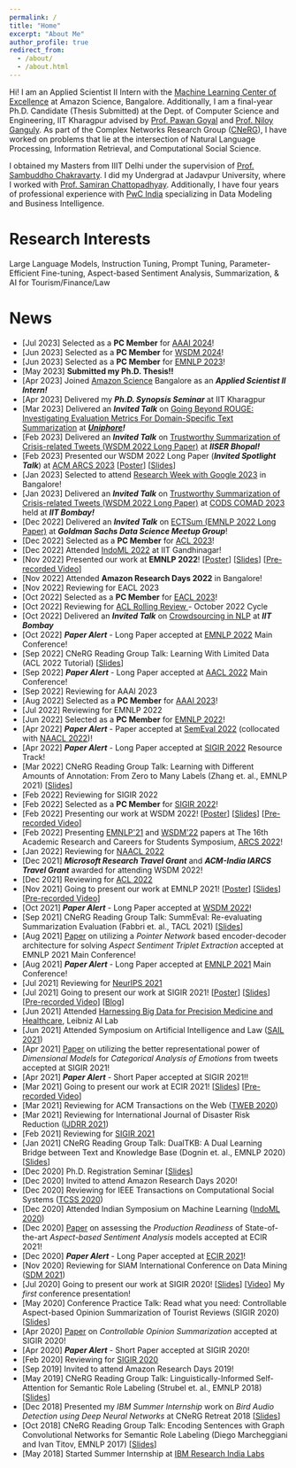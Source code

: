```yaml
---
permalink: /
title: "Home"
excerpt: "About Me"
author_profile: true
redirect_from: 
  - /about/
  - /about.html
---
```


Hi! I am an Applied Scientist II Intern with the [Machine Learning Center of Excellence](https://www.amazon.jobs/en/teams/machine-learning) at Amazon Science, Bangalore. Additionally, I am a final-year Ph.D. Candidate (Thesis Submitted) at the Dept. of Computer Science and Engineering, IIT Kharagpur advised by [Prof. Pawan Goyal](http://cse.iitkgp.ac.in/~pawang/) and [Prof. Niloy Ganguly](http://www.facweb.iitkgp.ac.in/~niloy/). As part of the Complex Networks Research Group ([CNeRG](https://cnerg-iitkgp.github.io/)), I have worked on problems that lie at the intersection of Natural Language Processing, Information Retrieval, and Computational Social Science.

I obtained my Masters from IIIT Delhi under the supervision of [Prof. Sambuddho Chakravarty](https://sites.google.com/site/sambuddhochakravarty/home?authuser=0). I did my Undergrad at Jadavpur University, where I worked with [Prof. Samiran Chattopadhyay](http://www.jaduniv.edu.in/profile.php?uid=615). Additionally, I have four years of professional experience with [PwC India](https://www.pwc.in/) specializing in Data Modeling and Business Intelligence.

Research Interests
======
Large Language Models, Instruction Tuning, Prompt Tuning, Parameter-Efficient Fine-tuning, Aspect-based Sentiment Analysis, Summarization, & AI for Tourism/Finance/Law

News
======
<ul class="smallFont">
  <li> [Jul 2023] Selected as a <b>PC Member</b> for <a href="https://aaai.org/aaai-conference/">AAAI 2024</a>! </li>
  <li> [Jun 2023] Selected as a <b>PC Member</b> for <a href="https://www.wsdm-conference.org/2024/">WSDM 2024</a>! </li>
  <li> [Jun 2023] Selected as a <b>PC Member</b> for <a href="https://2023.emnlp.org/">EMNLP 2023</a>! </li>
  <li> [May 2023] <b>Submitted my Ph.D. Thesis!!</b> </li>
  <li> [Apr 2023] Joined <a href="https://www.amazon.science/">Amazon Science</a> Bangalore as an <b><i>Applied Scientist II Intern!</i></b></li>
  <li> [Apr 2023] Delivered my <b><i>Ph.D. Synopsis Seminar</i></b> at IIT Kharagpur </li>
  <li> [Mar 2023] Delivered an <b><i>Invited Talk</i></b> on <a href="https://docs.google.com/presentation/d/e/2PACX-1vTxX5Edk-ZKL3h8H6n_LtZKKZbiS_iaJ-dCpCqUoh63PTRxsZWqFzaqwU80Gt4nztHCxVrgE2ML0Tqw/pub?start=true&loop=false&delayms=5000">Going Beyond ROUGE: Investigating Evaluation Metrics For Domain-Specific Text Summarization</a> at <b><i><a href="https://www.uniphore.com/">Uniphore</a>!</i></b></li>
  <li> [Feb 2023] Delivered an <b><i>Invited Talk</i></b> on <a href="https://docs.google.com/presentation/d/e/2PACX-1vRx9NYdSlseXbC_EF1seA7fOTEI2cWdE3mck0YGtBEygZmHkPkEIy-fS-WRQlQUnP0wn77LjMTn0X9k/pub?start=true&loop=false&delayms=30000">Trustworthy Summarization of Crisis-related Tweets (WSDM 2022 Long Paper)</a> at <b><i>IISER Bhopal!</i></b></li>
  <li> [Feb 2023] Presented our WSDM 2022 Long Paper (<b><i>Invited Spotlight Talk</i></b>) at <a href="https://event.india.acm.org/ARCS/#arcs-schedule">ACM ARCS 2023</a> [<a href="/files/pdf/research/MTLTS_WSDM2022_Poster_ARCS2023.pdf">Poster</a>] [<a href="https://docs.google.com/presentation/d/e/2PACX-1vS3cSl6et5Zkv7rI3YoVUr-zJ53zFyvTYw8DZCb3p2ki3L-73gOrLNZv8aMhraP1aFUQxYP4ewo2IA8/pub?start=true&loop=false&delayms=5000">Slides</a>]</li>
  <li> [Jan 2023] Selected to attend <a href="https://sites.google.com/view/researchweek2023/home">Research Week with Google 2023</a> in Bangalore! </li>
  <li> [Jan 2023] Delivered an <b><i>Invited Talk</i></b> on <a href="https://docs.google.com/presentation/d/e/2PACX-1vR1rlkZR5sWzucTKmvWSTCG2DGv37DtMgYilka_EyccgbvLSS19QU42MoKNvuuCH2yEmgmoi2SHPNW8/pub?start=true&loop=false&delayms=5000">Trustworthy Summarization of Crisis-related Tweets (WSDM 2022 Long Paper)</a> at <a href="https://cods-comad.in/technical-program.php">CODS COMAD 2023</a> held at <b><i>IIT Bombay!</i></b></li>
  <li> [Dec 2022] Delivered an <b><i>Invited Talk</i></b> on <a href="https://docs.google.com/presentation/d/e/2PACX-1vSq7fPoiVBTZgKCC5BNV07zXrTvo2saa2yt13MbyZ6_tn6sqw6_qhwe2t17tBosvB6DGZEMk6Zlx3ml/pub?start=true&loop=false&delayms=5000">ECTSum (EMNLP 2022 Long Paper)</a> at <b><i>Goldman Sachs Data Science Meetup Group</i></b>! </li>
  <li> [Dec 2022] Selected as a <b>PC Member</b> for <a href="https://2023.aclweb.org//">ACL 2023</a>! </li>
  <li> [Dec 2022] Attended <a href="https://indoml.in/">IndoML 2022</a> at IIT Gandhinagar! </li>
  <li> [Nov 2022] Presented our work at <b>EMNLP 2022</b>! [<a href="/files/pdf/research/ECTSum_EMNLP2022_Poster.pdf">Poster</a>] [<a href="https://docs.google.com/presentation/d/e/2PACX-1vTGUke-pXTT9MtbVOJCuO_A7Lnaeex7LBkLAY6uxPVEGZ5l6mqvHkENADlPd9lMHXCkZCQMQSgZJFpN/pub?start=true&loop=false&delayms=3000">Slides</a>] [<a href="https://drive.google.com/file/d/1DW2i2ApgiE6V7ViiayX5zdJSRXdAEbsy/view?usp=sharing">Pre-recorded Video</a>] </li>
  <li> [Nov 2022] Attended <b>Amazon Research Days 2022</b> in Bangalore! </li>
  <li> [Nov 2022] Reviewing for EACL 2023 </li>
  <li> [Oct 2022] Selected as a <b>PC Member</b> for <a href="https://2023.eacl.org/">EACL 2023</a>! </li>
  <li> [Oct 2022] Reviewing for <a href="https://openreview.net/group?id=aclweb.org/ACL/ARR/2022/October"> ACL Rolling Review </a> - October 2022 Cycle </li>
  <li> [Oct 2022] Delivered an <b><i>Invited Talk</i></b> on <a href="https://docs.google.com/presentation/d/e/2PACX-1vT7-BFv5OyNeT1iFBqReP2h8OBBc6bSDxeO02a5dyLcjqGa5U2omRgIece1wilv8RWvfyC3Vf0HzCzn/pub?start=true&loop=false&delayms=10000">Crowdsourcing in NLP</a> at <b><i>IIT Bombay</i></b></li>
  <li> [Oct 2022] <b><i>Paper Alert</i></b> - Long Paper accepted at <a href="https://2022.emnlp.org/">EMNLP 2022</a> Main Conference! </li>
  <li> [Sep 2022] CNeRG Reading Group Talk: Learning With Limited Data (ACL 2022 Tutorial) [<a href="https://docs.google.com/presentation/d/e/2PACX-1vRZSiVF_oJqRl2hKRGSR9xeQw_j8kd4dbJ3g2-sHr1uyerUT-PzPXdBt4RYQLdcjA/pub?start=true&loop=false&delayms=5000">Slides</a>] </li>
  <li> [Sep 2022] <b><i>Paper Alert</i></b> - Long Paper accepted at <a href="https://www.aacl2022.org/">AACL 2022</a> Main Conference! </li>
  <li> [Sep 2022] Reviewing for AAAI 2023 </li>
  <li> [Aug 2022] Selected as a <b>PC Member</b> for <a href="https://aaai.org/Conferences/AAAI-23/">AAAI 2023</a>! </li>
  <li> [Jul 2022] Reviewing for EMNLP 2022 </li>
  <li> [Jun 2022] Selected as a <b>PC Member</b> for <a href="https://2022.emnlp.org/">EMNLP 2022</a>! </li>
  <li> [Apr 2022] <b><i>Paper Alert</i></b> - Paper accepted at <a href="https://semeval.github.io/SemEval2022/">SemEval 2022</a> (collocated with <a href="https://2022.naacl.org/">NAACL 2022</a>)! </li>
  <li> [Apr 2022] <b><i>Paper Alert</i></b> - Long Paper accepted at <a href="https://sigir.org/sigir2022/call-for-resource-papers/">SIGIR 2022</a> Resource Track! </li>
  <li> [Mar 2022] CNeRG Reading Group Talk: Learning with Different Amounts of  Annotation: From Zero to Many Labels (Zhang et. al., EMNLP 2021) [<a href="https://docs.google.com/presentation/d/e/2PACX-1vTu8slBnjM_SFfCzf-upZMfJPJ8es1Tz-GSu8IcS7TcLTUXGdg746s2zsZfJsmVVg/pub?start=true&loop=false&delayms=3000">Slides</a>] </li>
  <li> [Feb 2022] Reviewing for SIGIR 2022 </li>
  <li> [Feb 2022] Selected as a <b>PC Member</b> for <a href="https://sigir.org/sigir2022/">SIGIR 2022</a>! </li>
  <li> [Feb 2022] Presenting our work at WSDM 2022! [<a href="/files/pdf/research/MTLTS_WSDM2022_fp870_Poster.pdf">Poster</a>] [<a href="https://docs.google.com/presentation/d/e/2PACX-1vRErrVbF5LqEE1oM2OO_mcvbgKc2nSoOjZ42WLx9ckwiQ-jc4ZKM-JJlH4nKf3VkUL5Q71tMvplc-O-/pub?start=false&loop=false&delayms=10000">Slides</a>] [<a href="https://files.atypon.com/acm/cd7aa8b12948edfbb3d9260b4d706c7c">Pre-recorded Video</a>] </li>
  <li> [Feb 2022] Presenting <a href="/talks/2022-02-11-seminar-03">EMNLP'21</a> and <a href="/talks/2022-02-11-seminar-04">WSDM'22</a> papers at The 16th Academic Research and Careers for Students Symposium, <a href="https://event.india.acm.org/ARCS/">ARCS 2022</a>! </li>
  <li> [Jan 2022] Reviewing for <a href="https://2022.naacl.org/">NAACL 2022</a> </li>
  <li> [Dec 2021] <b><i>Microsoft Research Travel Grant</i></b> and <b><i>ACM-India IARCS Travel Grant</i></b> awarded for attending WSDM 2022! </li>
  <li> [Dec 2021] Reviewing for <a href="https://www.2022.aclweb.org/">ACL 2022</a> </li>
  <li> [Nov 2021] Going to present our work at EMNLP 2021! [<a href="/files/pdf/research/PASTE_EMNLP2021_Poster.pdf">Poster</a>] [<a href="https://docs.google.com/presentation/d/e/2PACX-1vQ3W4tGs6iSBfhxtr4FX6qccGqucRlYSkPyqJfhoQtZt7iZbIFXe06oy7J-vMvRbNLIyj0PzSRfh8GB/pub?start=false&loop=false&delayms=10000">Slides</a>] [<a href="https://drive.google.com/file/d/1ugghVluFXIP_xpIDKlp4VsivXODgt2RI/view?usp=sharing">Pre-recorded Video</a>] </li>
  <li> [Oct 2021] <b><i>Paper Alert</i></b> - Long Paper accepted at <a href="https://www.wsdm-conference.org/2022/">WSDM 2022</a>! </li>
  <li> [Sep 2021] CNeRG Reading Group Talk: SummEval: Re-evaluating Summarization Evaluation (Fabbri et. al., TACL 2021) [<a href="https://docs.google.com/presentation/d/e/2PACX-1vTbmzIu7TBEyZvRoZZWSvuNqjQsoAckhWd_7K4rtrKNFTjHTD7RQWhEfanTajUtb4-5eW22Svpt7HnN/pub?start=false&loop=false&delayms=3000">Slides</a>] </li>
  <li> [Aug 2021] <a href="/files/pdf/research/c05.pdf">Paper</a> on utilizing a <i>Pointer Network</i> based encoder-decoder architecture for solving <i>Aspect Sentiment Triplet Extraction</i> accepted at EMNLP 2021 Main Conference! </li>
  <li> [Aug 2021] <b><i>Paper Alert</i></b> - Long Paper accepted at <a href="https://2021.emnlp.org/papers">EMNLP 2021</a> Main Conference! </li>
  <li> [Jul 2021] Reviewing for <a href="https://nips.cc/">NeurIPS 2021</a> </li>
  <li> [Jul 2021] Going to present our work at SIGIR 2021! [<a href="/files/pdf/research/VADEC_SIGIR2021_Poster.pdf">Poster</a>] [<a href="https://docs.google.com/presentation/d/e/2PACX-1vQpnzCkBpsfsG5ah-KKegGFc90IwTHZiLkzB76kUXlrmrz7m-6JnWl3-uTfoFs-LsNVbmPE2JqAXdHT/pub?start=false&loop=false&delayms=3000">Slides</a>] [<a href="https://files.atypon.com/acm/a419079f7fed8d5a4e1e8cf5553b7139">Pre-recorded Video</a>] [<a href="/posts/2021/07-c04-sigir21">Blog</a>] </li>
  <li> [Jun 2021] Attended <a href="https://leibniz-ai-lab.de/?etn=upcoming-events/">Harnessing Big Data for Precision Medicine and Healthcare</a>, Leibniz AI Lab </li>
  <li> [Jun 2021] Attended Symposium on Artificial Intelligence and Law (<a href="https://sites.google.com/view/sail-2021/">SAIL 2021</a>) </li>
  <li> [Apr 2021] <a href="/files/pdf/research/c04.pdf">Paper</a> on utilizing the better representational power of <i> Dimensional Models </i> for <i> Categorical Analysis of Emotions </i> from tweets accepted at SIGIR 2021! </li>
  <li> [Apr 2021] <b><i>Paper Alert</i></b> - Short Paper accepted at SIGIR 2021!! </li>
  <li> [Mar 2021] Going to present our work at ECIR 2021! [<a href="https://docs.google.com/presentation/d/e/2PACX-1vSA0cnc7YFzkoyj2sQRn7eg6EJjO9IY33Rh1csHfJr1XuEKxRqx3IBHigfTb5bLa8uFeXlxQdK7R6hM/pub?start=false&loop=false&delayms=3000">Slides</a>] [<a href="https://drive.google.com/file/d/1_Nb4dZpG3c8CjNq1l6DtHk75n-5xQOi-/view?usp=sharing">Pre-recorded Video</a>] </li>
  <li> [Mar 2021] Reviewing for ACM Transactions on the Web (<a href="https://dl.acm.org/journal/tweb/">TWEB 2020</a>) </li>
  <li> [Mar 2021] Reviewing for International Journal of Disaster Risk Reduction (<a href="https://www.journals.elsevier.com/international-journal-of-disaster-risk-reduction">IJDRR 2021</a>) </li>
  <li> [Feb 2021] Reviewing for <a href="https://sigir.org/sigir2021/">SIGIR 2021</a> </li>
  <li> [Jan 2021] CNeRG Reading Group Talk: DualTKB: A Dual Learning Bridge between Text and Knowledge Base (Dognin et. al., EMNLP 2020) [<a href="https://docs.google.com/presentation/d/e/2PACX-1vTtOUPtoTv1hjIskPlHqz3h3QCmoZ47sCGFkkaoyvsxo4bWli9oRVWOGlKC3tYdlP3cxih8Q4daS9Yg/pub?start=false&loop=false&delayms=3000">Slides</a>] </li>
  <li> [Dec 2020] Ph.D. Registration Seminar [<a href="https://docs.google.com/presentation/d/e/2PACX-1vTPWw3MBpjn-ZwybaC5KC2s7OZi5fwoIPMSf78yNuUlW2kR9Bopp_NDysfVHfdrtE7v_m1VKue47j2o/pub?start=false&loop=false&delayms=3000">Slides</a>] </li>
  <li> [Dec 2020] Invited to attend Amazon Research Days 2020! </li>
  <li> [Dec 2020] Reviewing for IEEE Transactions on Computational Social Systems (<a href="https://ieeexplore.ieee.org/xpl/RecentIssue.jsp?punumber=6570650">TCSS 2020</a>) </li>
  <li> [Dec 2020] Attended Indian Symposium on Machine Learning (<a href="https://labs.iitgn.ac.in/datascience/indoml/">IndoML 2020</a>) </li>
  <li> [Dec 2020] <a href="/files/pdf/research/c03.pdf">Paper</a> on assessing the <i> Production Readiness </i> of State-of-the-art <i> Aspect-based Sentiment Analysis </i> models accepted at ECIR 2021! </li>
  <li> [Dec 2020] <b><i>Paper Alert</i></b> - Long Paper accepted at <a href="https://www.ecir2021.eu/">ECIR 2021</a>! </li>
  <li> [Nov 2020] Reviewing for SIAM International Conference on Data Mining (<a href="https://www.siam.org/conferences/cm/conference/sdm21">SDM 2021</a>) </li>
  <li> [Jul 2020] Going to present our work at SIGIR 2020! [<a href="https://docs.google.com/presentation/d/e/2PACX-1vT-oaf6d6ISese7sXIYtpQZYxILEjnsP4L2ZTqHGmeg235De_dzfaCJNDOMkGzzFuxFlS_WDB4bBJzX/pub?start=false&loop=false&delayms=3000">Slides</a>] [<a href="https://dl.acm.org/doi/abs/10.1145/3397271.3401269">Video</a>] My <i> first </i> conference presentation! </li>
  <li> [May 2020] Conference Practice Talk: Read what you need: Controllable Aspect-based Opinion Summarization of Tourist Reviews (SIGIR 2020) [<a href="https://docs.google.com/presentation/d/e/2PACX-1vT-oaf6d6ISese7sXIYtpQZYxILEjnsP4L2ZTqHGmeg235De_dzfaCJNDOMkGzzFuxFlS_WDB4bBJzX/pub?start=false&loop=false&delayms=3000">Slides</a>] </li>
  <li> [Apr 2020] <a href="/files/pdf/research/c02.pdf">Paper</a> on <i>Controllable Opinion Summarization</i> accepted at SIGIR 2020! </li>
  <li> [Apr 2020] <b><i>Paper Alert</i></b> - Short Paper accepted at SIGIR 2020! </li>
  <li> [Feb 2020] Reviewing for <a href="https://sigir.org/sigir2020/">SIGIR 2020</a> </li>
  <li> [Sep 2019] Invited to attend Amazon Research Days 2019! </li>
  <li> [May 2019] CNeRG Reading Group Talk: Linguistically-Informed Self-Attention for Semantic Role Labeling (Strubel et. al., EMNLP 2018) [<a href="https://docs.google.com/presentation/d/e/2PACX-1vR308wHtYIzPVuO1pRcwbqSTxbHmacEXwIwMRny48PE4aVWbrK9RGNjV-FXFQ3A4A/pub?start=false&loop=false&delayms=3000">Slides</a>] </li>
  <li> [Dec 2018] Presented my <i> IBM Summer Internship </i> work on <i> Bird Audio Detection using Deep Neural Networks </i> at CNeRG Retreat 2018 [<a href="https://docs.google.com/presentation/d/e/2PACX-1vRIY1ctokV6132RtxxDSe9SaoT7LjhiWQFy1Tl_MbPbZMLTe9lph-psntVlESewfK_4yA3XUaXcv-QI/pub?start=false&loop=false&delayms=3000">Slides</a>] </li>
  <li> [Oct 2018] CNeRG Reading Group Talk: Encoding Sentences with Graph Convolutional Networks for Semantic Role Labeling (Diego Marcheggiani and Ivan Titov, EMNLP 2017) [<a href="https://diegma.github.io/slides/EMNLP17_slides.pdf">Slides</a>] </li>
  <li> [May 2018] Started Summer Internship at <a href="https://www.research.ibm.com/labs/india/">IBM Research India Labs</a> </li>
</ul>
